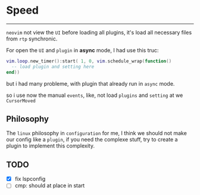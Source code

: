 # Speed
-------

`neovim` not view the `UI` before loading all plugins, it's load all necessary files from `rtp` synchronic.

For open the `UI` and `plugin` in **async** mode, I had use this truc:
```lua
vim.loop.new_timer():start( 1, 0, vim.schedule_wrap(function()
  -- load plugin and setting here
end))
```
but i had many probleme, with plugin that already run in `async` mode.

so i use now the  manual `events`, like, not load `plugins` and `setting` at we `CursorMoved`

## Philosophy 
The `linux` philosophy in `configuration` for me, I think we should not make our config like a `plugin`, if you need the complexe stuff, try to create a plugin to implement this complexity.


## TODO
  - [x] fix lspconfig
  - [ ] cmp: should at place in start
